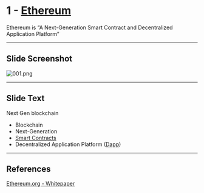 # 1 - [Ethereum](Ethereum.md)

Ethereum is “A Next-Generation Smart Contract and Decentralized Application Platform” 

___
## Slide Screenshot
![001.png](../../images/1.Ethereum%20101/001.png)
___
## Slide Text
Next Gen blockchain
- Blockchain
- Next-Generation
- [Smart Contracts](Smart%20Contracts.md)
- Decentralized Application Platform ([Dapp](Dapp.md))
___
## References
[Ethereum.org - Whitepaper](https://ethereum.org/en/whitepaper/)